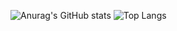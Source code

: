 ![Anurag's GitHub stats](https://github-readme-stats.vercel.app/api?username=anitatabaczka&show_icons=true&theme=default)
![Top Langs](https://github-readme-stats.vercel.app/api/top-langs/?username=anitatabaczka&layout=compact)
